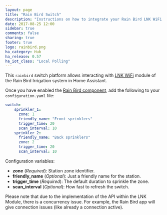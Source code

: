 ```yaml
---
layout: page
title: "Rain Bird Switch"
description: "Instructions on how to integrate your Rain Bird LNK WiFi Module as Switches within Home Assistant."
date: 2017-08-25 12:00
sidebar: true
comments: false
sharing: true
footer: true
logo: rainbird.png
ha_category: Hub
ha_release: 0.57
ha_iot_class: "Local Polling"
---
```


This `rainbird` switch platform allows interacting with [LNK WiFi](http://www.rainbird.com/landscape/products/controllers/LNK-WiFi.htm) module of the Rain Bird Irrigation system in Home Assistant.

Once you have enabled the [Rain Bird component](/components/rainbird), add the following to your `configuration.yaml` file:

```yaml
switch:
    sprinkler_1:
      zone: 1
      friendly_name: "Front sprinklers"
      trigger_time: 20
      scan_interval: 10
    sprinkler_2:
      friendly_name: "Back sprinklers"
      zone: 2
      trigger_time: 20
      scan_interval: 10
```

Configuration variables:

- **zone** (*Required*): Station zone identifier.
- **friendly_name** (*Optional*): Just a friendly name for the station.
- **trigger_time** (*Required*): The default duration to sprinkle the zone.
- **scan_interval** (*Optional*): How fast to refresh the switch.

Please note that due to the implementation of the API within the LNK Module, there is a concurrency issue. For example, the Rain Bird app will give connection issues (like already a connection active).
